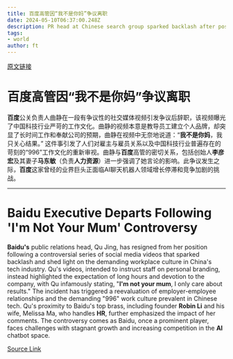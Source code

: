 ```yaml
---
title: 百度高管因“我不是你妈”争议离职
date: 2024-05-10T06:37:00.248Z
description: PR head at Chinese search group sparked backlash after posting social media videos demeaning staff
tags: 
- world
author: ft
---
```


[原文链接](https://ft.com/content/e85103c0-3cc3-4215-bf1e-80793267a709)

# **百度**高管因“我不是你妈”争议离职

**百度**公关负责人曲静在一段有争议性的社交媒体视频引发争议后辞职，该视频曝光了中国科技行业严苛的工作文化。曲静的视频本意是教导员工建立个人品牌，却突显了长时间工作和奉献公司的预期，曲静在视频中无奈地说道：“**我不是你妈**，我只关心结果。” 这件事引发了人们对雇主与雇员关系以及中国科技行业普遍存在的苛刻的“996”工作文化的重新审视。曲静与**百度**高管的密切关系，包括创始人**李彦宏**及其妻子**马东敏**（负责**人力资源**）进一步强调了她言论的影响。此争议发生之际，**百度**这家曾经的业界巨头正面临AI聊天机器人领域增长停滞和竞争加剧的挑战。

---

# Baidu Executive Departs Following 'I'm Not Your Mum' Controversy 

**Baidu's** public relations head, Qu Jing, has resigned from her position following a controversial series of social media videos that sparked backlash and shed light on the demanding workplace culture in China's tech industry. Qu's videos, intended to instruct staff on personal branding, instead highlighted the expectation of long hours and devotion to the company, with Qu infamously stating, "**I'm not your mum**, I only care about results." The incident has triggered a reevaluation of employer-employee relationships and the demanding "996" work culture prevalent in Chinese tech. Qu's proximity to Baidu's top brass, including founder **Robin Li** and his wife, Melissa Ma, who handles **HR**, further emphasized the impact of her comments. The controversy comes as Baidu, once a prominent player, faces challenges with stagnant growth and increasing competition in the **AI** chatbot space.

[Source Link](https://ft.com/content/e85103c0-3cc3-4215-bf1e-80793267a709)

